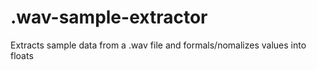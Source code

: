 # .wav-sample-extractor
Extracts sample data from a .wav file and formals/nomalizes values into floats
